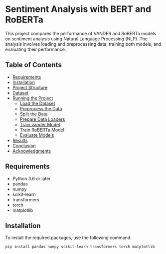 # Sentiment Analysis with BERT and RoBERTa

This project compares the performance of VANDER and RoBERTa models on sentiment analysis using Natural Language Processing (NLP). The analysis involves loading and preprocessing data, training both models, and evaluating their performance.

## Table of Contents

- [Requirements](#requirements)
- [Installation](#installation)
- [Project Structure](#project-structure)
- [Dataset](#dataset)
- [Running the Project](#running-the-project)
  - [Load the Dataset](#load-the-dataset)
  - [Preprocess the Data](#preprocess-the-data)
  - [Split the Data](#split-the-data)
  - [Prepare Data Loaders](#prepare-data-loaders)
  - [Train vander Model](#train-bert-model)
  - [Train RoBERTa Model](#train-roberta-model)
  - [Evaluate Models](#evaluate-models)
- [Results](#results)
- [Conclusion](#conclusion)
- [Acknowledgments](#acknowledgments)

## Requirements

- Python 3.6 or later
- pandas
- numpy
- scikit-learn
- transformers
- torch
- matplotlib

## Installation

To install the required packages, use the following command:

```sh
pip install pandas numpy scikit-learn transformers torch matplotlib

